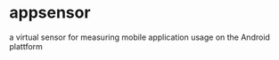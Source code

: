 appsensor
=========

a virtual sensor for measuring mobile application usage on the Android plattform

